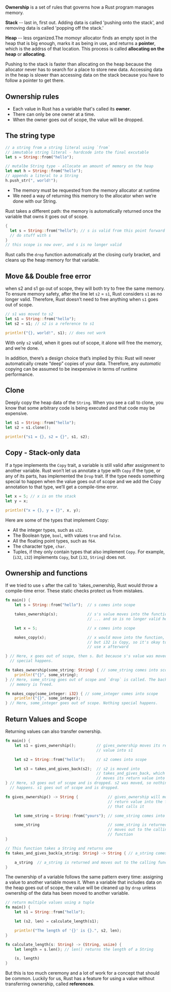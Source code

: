 #

**Ownership** is a set of rules that governs how a Rust program manages memory.

**Stack** -- last in, first out. Adding data is called 'pushing onto the stack', and removing data is called 'popping off the stack.'

**Heap** -- less organized.The momoyr allocator finds an empty spot in the heap that is big enough, marks it as being in use, and returns a **pointer**, which is the addrss of that location. This process is called **allocating on the heap** or **allocating**.

Pushing to the stack is faster than allocating on the heap because the allocator never has to search for a place to store new data.
Accessing data in the heap is slower than accessing data on the stack because you have to follow a pointer to get there.

## Ownership rules

- Each value in Rust has a variable that's called its **owner**.
- There can only be one owner at a time.
- When the owner goes out of scope, the value will be dropped.

## The string type

```rs
// a string from a string literal using `from`
// immutable string literal - hardcode into the final excutable
let s = String::from("hello");

// mutalbe String type - allocate an amount of memory on the heap
let mut h = String::from("hello");
// appends a literal to a String
h.push_str(", world!");
```

- The memory must be requested from the memory allocator at runtime
- We need a way of returning this memory to the allocator when we’re done with our String.

Rust takes a different path: the memory is automatically returned once the variable that owns it goes out of scope.

```rs
{
  let s = String::from("hello"); // s is valid from this point forward
  // do stuff with s
}
// this scope is now over, and s is no longer valid
```

Rust calls the `drop` function automatically at the closing curly bracket, and cleans up the heap memory for that variable.

## Move && Double free error

when s2 and s1 go out of scope, they will both try to free the same memory.
To ensure memory safety, after the line let `s2` = `s1`, Rust considers `s1` as no longer valid. Therefore, Rust doesn’t need to free anything when `s1` goes out of scope.

```rs
// s1 was moved to s2
let s1 = String::from("hello");
let s2 = s1; // s2 is a reference to s1

println!("{}, world!", s1); // does not work
```

With only `s2` valid, when it goes out of scope, it alone will free the memory, and we’re done.

In addition, there’s a design choice that’s implied by this: Rust will never automatically create “deep” copies of your data. Therefore, any _automatic_ copying can be assumed to be inexpensive in terms of runtime performance.

## Clone

Deeply copy the heap data of the `String`. When you see a call to clone, you know that some arbitrary code is being executed and that code may be expensive.

```rs
let s1 = String::from("hello");
let s2 = s1.clone();

println!("s1 = {}, s2 = {}", s1, s2);
```

## Copy - Stack-only data

If a type implements the `Copy` trait, a variable is still valid after assignment to another variable. Rust won’t let us annotate a type with `Copy` if the type, or any of its parts, has implemented the `Drop` trait. If the type needs something special to happen when the value goes out of scope and we add the Copy annotation to that type, we’ll get a compile-time error.

```rs
let x = 5; // x is on the stack
let y = x;

println!("x = {}, y = {}", x, y);
```

Here are some of the types that implement Copy:

- All the integer types, such as `u32`.
- The Boolean type, `bool`, with values `true` and `false`.
- All the floating point types, such as `f64`.
- The character type, `char`.
- Tuples, if they only contain types that also implement `Copy`. For example, (`i32`, `i32`) implements `Copy`, but (`i32`, `String`) does not.

## Ownership and functions

If we tried to use `s` after the call to `takes_ownership, Rust would throw a compile-time error. These static checks protect us from mistakes.

```rs
fn main() {
    let s = String::from("hello");  // s comes into scope

    takes_ownership(s);             // s's value moves into the function...
                                    // ... and so is no longer valid here

    let x = 5;                      // x comes into scope

    makes_copy(x);                  // x would move into the function,
                                    // but i32 is Copy, so it's okay to still
                                    // use x afterward

} // Here, x goes out of scope, then s. But because s's value was moved, nothing
  // special happens.

fn takes_ownership(some_string: String) { // some_string comes into scope
    println!("{}", some_string);
} // Here, some_string goes out of scope and `drop` is called. The backing
  // memory is freed.

fn makes_copy(some_integer: i32) { // some_integer comes into scope
    println!("{}", some_integer);
} // Here, some_integer goes out of scope. Nothing special happens.

```

## Return Values and Scope

Returning values can also transfer ownership.

```rs
fn main() {
    let s1 = gives_ownership();         // gives_ownership moves its return
                                        // value into s1

    let s2 = String::from("hello");     // s2 comes into scope

    let s3 = takes_and_gives_back(s2);  // s2 is moved into
                                        // takes_and_gives_back, which also
                                        // moves its return value into s3
} // Here, s3 goes out of scope and is dropped. s2 was moved, so nothing
  // happens. s1 goes out of scope and is dropped.

fn gives_ownership() -> String {             // gives_ownership will move its
                                             // return value into the function
                                             // that calls it

    let some_string = String::from("yours"); // some_string comes into scope

    some_string                              // some_string is returned and
                                             // moves out to the calling
                                             // function
}

// This function takes a String and returns one
fn takes_and_gives_back(a_string: String) -> String { // a_string comes into scope

    a_string  // a_string is returned and moves out to the calling function
}
```

The ownership of a variable follows the same pattern every time: assigning a value to another variable moves it. When a variable that includes data on the heap goes out of scope, the value will be cleaned up by `drop` unless ownership of the data has been moved to another variable.

```rs
// return multiple values using a tuple
fn main() {
    let s1 = String::from("hello");

    let (s2, len) = calculate_length(s1);

    println!("The length of '{}' is {}.", s2, len);
}

fn calculate_length(s: String) -> (String, usize) {
    let length = s.len(); // len() returns the length of a String

    (s, length)
}
```

But this is too much ceremony and a lot of work for a concept that should be common. Luckily for us, Rust has a feature for using a value without transferring ownership, called **references**.
